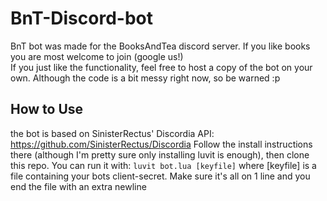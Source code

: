 # BnT-Discord-bot
BnT bot was made for the BooksAndTea discord server. If you like books you are most welcome to join (google us!)<br/>
If you just like the functionality, feel free to host a copy of the bot on your own. Although the code is a bit messy right now, so be warned :p

## How to Use
the bot is based on SinisterRectus' Discordia API: https://github.com/SinisterRectus/Discordia
Follow the install instructions there (although I'm pretty sure only installing luvit is enough), then clone this repo.
You can run it with: ``luvit bot.lua [keyfile]``
where [keyfile] is a file containing your bots client-secret.
Make sure it's all on 1 line and you end the file with an extra newline

